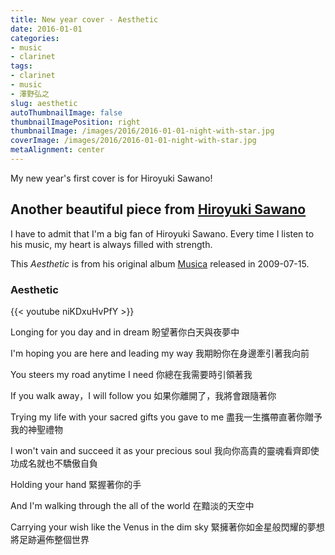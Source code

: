```yaml
---
title: New year cover - Aesthetic
date: 2016-01-01
categories:
- music
- clarinet
tags:
- clarinet
- music
- 澤野弘之
slug: aesthetic
autoThumbnailImage: false
thumbnailImagePosition: right
thumbnailImage: /images/2016/2016-01-01-night-with-star.jpg
coverImage: /images/2016/2016-01-01-night-with-star.jpg
metaAlignment: center
---
```


My new year's first cover is for Hiroyuki Sawano!
<!--more-->

## Another beautiful piece from [Hiroyuki Sawano](http://www.sawanohiroyuki.com/)

I have to admit that I'm a big fan of Hiroyuki Sawano. Every time I listen to his music, my heart is always filled with strength. 

This *Aesthetic* is from his original album [Musica](http://www.sawanohiroyuki.com/works-original.html) released in 2009-07-15.

### Aesthetic 

{{< youtube niKDxuHvPfY >}}


Longing for you day and in dream
盼望著你白天與夜夢中

I'm hoping you are here and leading my way
我期盼你在身邊牽引著我向前

You steers my road anytime I need
你總在我需要時引領著我

If you walk away，I will follow you
如果你離開了，我將會跟隨著你

Trying my life with your sacred gifts you gave to me
盡我一生攜帶直著你贈予我的神聖禮物

I won't vain and succeed it as your precious soul
我向你高貴的靈魂看齊即使功成名就也不驕傲自負

Holding your hand
緊握著你的手

And I'm walking through the all of the world
在黯淡的天空中

Carrying your wish like the Venus in the dim sky
緊擁著你如金星般閃耀的夢想將足跡遍佈整個世界
